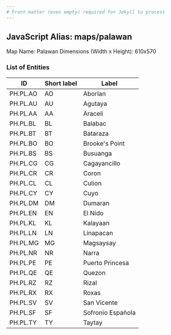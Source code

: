 ```yaml
---
# Front matter (even empty) required for Jekyll to process
---
```


## JavaScript Alias: maps/palawan

Map Name: Palawan
Dimensions (Width x Height): 610x570





### List of Entities

ID | Short label | Label
---|---|---|
PH.PL.AO | AO | Aborlan
PH.PL.AU | AU | Agutaya
PH.PL.AA | AA | Araceli
PH.PL.BL | BL | Balabac
PH.PL.BT | BT | Bataraza
PH.PL.BO | BO | Brooke's Point
PH.PL.BS | BS | Busuanga
PH.PL.CG | CG | Cagayancillo
PH.PL.CR | CR | Coron
PH.PL.CL | CL | Culion
PH.PL.CY | CY | Cuyo
PH.PL.DM | DM | Dumaran
PH.PL.EN | EN | El Nido
PH.PL.KL | KL | Kalayaan
PH.PL.LN | LN | Linapacan
PH.PL.MG | MG | Magsaysay
PH.PL.NR | NR | Narra
PH.PL.PE | PE | Puerto Princesa
PH.PL.QE | QE | Quezon
PH.PL.RZ | RZ | Rizal
PH.PL.RX | RX | Roxas
PH.PL.SV | SV | San Vicente
PH.PL.SF | SF | Sofronio Española
PH.PL.TY | TY | Taytay